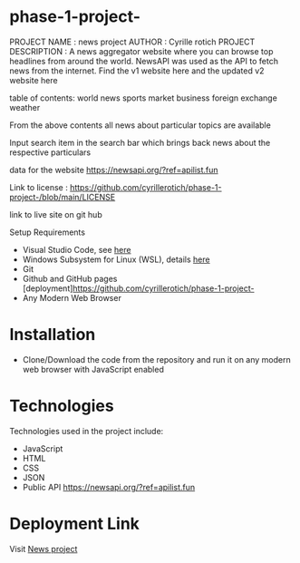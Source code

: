 # phase-1-project-
PROJECT NAME : news project
AUTHOR : Cyrille rotich 
PROJECT DESCRIPTION : A news aggregator website where you can browse top headlines from around the world. NewsAPI was used as the API to fetch news from the internet. Find the v1 website here and the updated v2 website here

table of contents:
    world news
    sports
    market
    business
    foreign exchange
    weather

From the above contents all news about particular topics are available 

Input search item in the search bar which brings back news about the respective particulars

data for the website https://newsapi.org/?ref=apilist.fun

Link to license : https://github.com/cyrillerotich/phase-1-project-/blob/main/LICENSE

link to live site on git hub 

 Setup Requirements

- Visual Studio Code, see [here](https://code.visualstudio.com/)
- Windows Subsystem for Linux (WSL), details [here](https://learn.microsoft.com/en-us/windows/wsl/install)
- Git
- Github and GitHub pages [deployment]https://github.com/cyrillerotich/phase-1-project-
- Any Modern Web Browser

# Installation

- Clone/Download the code from the repository and run it on any modern web browser with JavaScript enabled

# Technologies

Technologies used in the project include:

- JavaScript
- HTML
- CSS
- JSON
- Public API https://newsapi.org/?ref=apilist.fun

# Deployment Link

Visit [News project](https://github.com/cyrillerotich/phase-1-project-)








